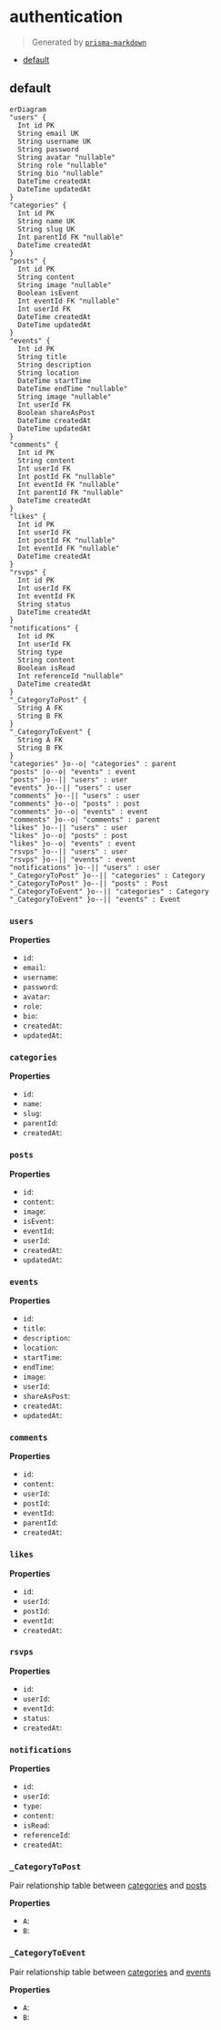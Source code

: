 # authentication
> Generated by [`prisma-markdown`](https://github.com/samchon/prisma-markdown)

- [default](#default)

## default
```mermaid
erDiagram
"users" {
  Int id PK
  String email UK
  String username UK
  String password
  String avatar "nullable"
  String role "nullable"
  String bio "nullable"
  DateTime createdAt
  DateTime updatedAt
}
"categories" {
  Int id PK
  String name UK
  String slug UK
  Int parentId FK "nullable"
  DateTime createdAt
}
"posts" {
  Int id PK
  String content
  String image "nullable"
  Boolean isEvent
  Int eventId FK "nullable"
  Int userId FK
  DateTime createdAt
  DateTime updatedAt
}
"events" {
  Int id PK
  String title
  String description
  String location
  DateTime startTime
  DateTime endTime "nullable"
  String image "nullable"
  Int userId FK
  Boolean shareAsPost
  DateTime createdAt
  DateTime updatedAt
}
"comments" {
  Int id PK
  String content
  Int userId FK
  Int postId FK "nullable"
  Int eventId FK "nullable"
  Int parentId FK "nullable"
  DateTime createdAt
}
"likes" {
  Int id PK
  Int userId FK
  Int postId FK "nullable"
  Int eventId FK "nullable"
  DateTime createdAt
}
"rsvps" {
  Int id PK
  Int userId FK
  Int eventId FK
  String status
  DateTime createdAt
}
"notifications" {
  Int id PK
  Int userId FK
  String type
  String content
  Boolean isRead
  Int referenceId "nullable"
  DateTime createdAt
}
"_CategoryToPost" {
  String A FK
  String B FK
}
"_CategoryToEvent" {
  String A FK
  String B FK
}
"categories" }o--o| "categories" : parent
"posts" |o--o| "events" : event
"posts" }o--|| "users" : user
"events" }o--|| "users" : user
"comments" }o--|| "users" : user
"comments" }o--o| "posts" : post
"comments" }o--o| "events" : event
"comments" }o--o| "comments" : parent
"likes" }o--|| "users" : user
"likes" }o--o| "posts" : post
"likes" }o--o| "events" : event
"rsvps" }o--|| "users" : user
"rsvps" }o--|| "events" : event
"notifications" }o--|| "users" : user
"_CategoryToPost" }o--|| "categories" : Category
"_CategoryToPost" }o--|| "posts" : Post
"_CategoryToEvent" }o--|| "categories" : Category
"_CategoryToEvent" }o--|| "events" : Event
```

### `users`

**Properties**
  - `id`: 
  - `email`: 
  - `username`: 
  - `password`: 
  - `avatar`: 
  - `role`: 
  - `bio`: 
  - `createdAt`: 
  - `updatedAt`: 

### `categories`

**Properties**
  - `id`: 
  - `name`: 
  - `slug`: 
  - `parentId`: 
  - `createdAt`: 

### `posts`

**Properties**
  - `id`: 
  - `content`: 
  - `image`: 
  - `isEvent`: 
  - `eventId`: 
  - `userId`: 
  - `createdAt`: 
  - `updatedAt`: 

### `events`

**Properties**
  - `id`: 
  - `title`: 
  - `description`: 
  - `location`: 
  - `startTime`: 
  - `endTime`: 
  - `image`: 
  - `userId`: 
  - `shareAsPost`: 
  - `createdAt`: 
  - `updatedAt`: 

### `comments`

**Properties**
  - `id`: 
  - `content`: 
  - `userId`: 
  - `postId`: 
  - `eventId`: 
  - `parentId`: 
  - `createdAt`: 

### `likes`

**Properties**
  - `id`: 
  - `userId`: 
  - `postId`: 
  - `eventId`: 
  - `createdAt`: 

### `rsvps`

**Properties**
  - `id`: 
  - `userId`: 
  - `eventId`: 
  - `status`: 
  - `createdAt`: 

### `notifications`

**Properties**
  - `id`: 
  - `userId`: 
  - `type`: 
  - `content`: 
  - `isRead`: 
  - `referenceId`: 
  - `createdAt`: 

### `_CategoryToPost`
Pair relationship table between [categories](#categories) and [posts](#posts)

**Properties**
  - `A`: 
  - `B`: 

### `_CategoryToEvent`
Pair relationship table between [categories](#categories) and [events](#events)

**Properties**
  - `A`: 
  - `B`: 